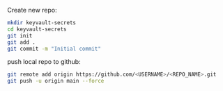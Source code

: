 Create new repo:

```bash
mkdir keyvault-secrets
cd keyvault-secrets
git init
git add .
git commit -m "Initial commit"
```

push local repo to github:

```bash
git remote add origin https://github.com/<USERNAME>/<REPO_NAME>.git
git push -u origin main --force
```
